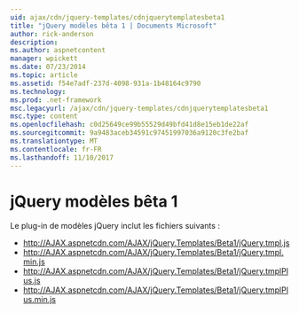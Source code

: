 ```yaml
---
uid: ajax/cdn/jquery-templates/cdnjquerytemplatesbeta1
title: "jQuery modèles bêta 1 | Documents Microsoft"
author: rick-anderson
description: 
ms.author: aspnetcontent
manager: wpickett
ms.date: 07/23/2014
ms.topic: article
ms.assetid: f54e7adf-237d-4098-931a-1b48164c9790
ms.technology: 
ms.prod: .net-framework
msc.legacyurl: /ajax/cdn/jquery-templates/cdnjquerytemplatesbeta1
msc.type: content
ms.openlocfilehash: c0d25649ce99b55529d49bfd41d8e15eb1de22af
ms.sourcegitcommit: 9a9483aceb34591c97451997036a9120c3fe2baf
ms.translationtype: MT
ms.contentlocale: fr-FR
ms.lasthandoff: 11/10/2017
---
```

<a name="jquery-templates-beta-1"></a>jQuery modèles bêta 1
====================
Le plug-in de modèles jQuery inclut les fichiers suivants :

- http://AJAX.aspnetcdn.com/AJAX/jQuery.Templates/Beta1/jQuery.tmpl.js
- http://AJAX.aspnetcdn.com/AJAX/jQuery.Templates/Beta1/jQuery.tmpl.min.js
- http://AJAX.aspnetcdn.com/AJAX/jQuery.Templates/Beta1/jQuery.tmplPlus.js
- http://AJAX.aspnetcdn.com/AJAX/jQuery.Templates/Beta1/jQuery.tmplPlus.min.js
